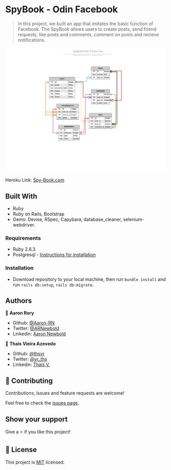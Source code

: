 # SpyBook - Odin Facebook

> In this project, we built an app that imitates the basic function of Facebook. The SpyBook allows users to create posts, send friend requests, like posts and comments, comment on posts and recieve notifications.

![screenshot](docs/erd.jpeg)

Heroku Link: [Spy-Book.com](https://whispering-depths-15374.herokuapp.com/users)

## Built With

- Ruby
- Ruby on Rails, Bootstrap
- Gems: Devise, RSpec, Capybara, database_cleaner, selenium-webdriver.

### Requirements

* Ruby 2.6.3
* Postgresql - [Instructions for installation](https://www.howtoforge.com/tutorial/ruby-on-rails-ror-with-postgresql-on-ubuntu-16-04/)

### Installation

* Download repository to your local machine, then run `bundle install` and run `rails db:setup`, `rails db:migrate`.

## Authors

👤 **Aaron Rory**

- Github: [@Aaron-RN](https://github.com/Aaron-RN)
- Twitter: [@ARNewbold](https://twitter.com/ARNewbold)
- Linkedin: [Aaron Newbold](https://www.linkedin.com/in/aaron-newbold-1b9233187/)

👤 **Thaís Vieira Azevedo**

- Github: [@thsvr](https://github.com/githubhandle)
- Twitter: [@vr_ths](https://twitter.com/vr_ths)
- Linkedin: [Thaís V.](https://www.linkedin.com/in/vr-ths-zd/)

## 🤝 Contributing

Contributions, issues and feature requests are welcome!

Feel free to check the [issues page](issues/).

## Show your support

Give a ⭐️ if you like this project!

## 📝 License

This project is [MIT](lic.url) licensed.
